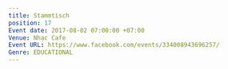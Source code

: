 ```yaml
---
title: Stammtisch
position: 17
Event date: 2017-08-02 07:00:00 +07:00
Venue: Nhạc Cafe
Event URL: https://www.facebook.com/events/334008943696257/
Genre: EDUCATIONAL
---
```


